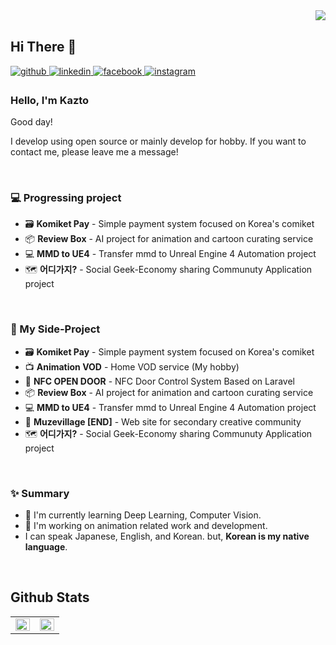<div align="right">
<img src="https://komarev.com/ghpvc/?username=Kazto-lsk&&style=flat-square" align="right" />
</div>  
  

<br/>  

## Hi There 👋  
  

<a href="#" target="_blank">
<img src=https://img.shields.io/badge/github-%2324292e.svg?&style=for-the-badge&logo=github&logoColor=white alt=github style="margin-bottom: 5px;" />
</a>
<a href="#" target="_blank">
<img src=https://img.shields.io/badge/linkedin-%231E77B5.svg?&style=for-the-badge&logo=linkedin&logoColor=white alt=linkedin style="margin-bottom: 5px;" />
</a>
<a href="#" target="_blank">
<img src=https://img.shields.io/badge/facebook-%232E87FB.svg?&style=for-the-badge&logo=facebook&logoColor=white alt=facebook style="margin-bottom: 5px;" />
</a>
<a href="#" target="_blank">
<img src=https://img.shields.io/badge/instagram-%23000000.svg?&style=for-the-badge&logo=instagram&logoColor=white&color=dd2a7b alt=instagram style="margin-bottom: 5px;" />
</a>  
  



### Hello, I'm Kazto

Good day!

I develop using open source or mainly develop for hobby. If you want to contact me, please leave me a message!
 
<br/>  


### 💻 Progressing project
- 🗃️ **Komiket Pay** - Simple payment system focused on Korea's comiket
- 📦 **Review Box** - AI project for animation and cartoon curating service
- 💻 **MMD to UE4** - Transfer mmd to Unreal Engine 4 Automation project
- 🗺️ **어디가지?** - Social Geek-Economy sharing Communuty Application project
<br/>


### 🚧 My Side-Project

- 🗃️ **Komiket Pay** - Simple payment system focused on Korea's comiket
- 📺 **Animation VOD** - Home VOD service (My hobby)
- 🔑 **NFC OPEN DOOR** - NFC Door Control System Based on Laravel
- 📦 **Review Box** - AI project for animation and cartoon curating service
- 💻 **MMD to UE4** - Transfer mmd to Unreal Engine 4 Automation project
- 🎤 **Muzevillage [END]** - Web site for secondary creative community
- 🗺️ **어디가지?** - Social Geek-Economy sharing Communuty Application project

<br/>  


### ✨ Summary

- 🌱 I'm currently learning Deep Learning, Computer Vision.
- 🌱 I'm working on animation related work and development.
- I can speak Japanese, English, and Korean. but, **Korean is my native language**.

<br/>  


## Github Stats  
<table><tr><td valign="top" width="50%">

<img src="https://github-readme-stats.vercel.app/api?username=Kazto-lsk&show_icons=true&count_private=true&hide_border=true" align="left" style="width: 100%" />

</td><td valign="top" width="50%">

<img src="https://github-readme-stats.vercel.app/api/top-langs/?username=Kazto-lsk&hide_border=true&layout=compact" align="left" style="width: 100%" />

</td></tr></table>  
